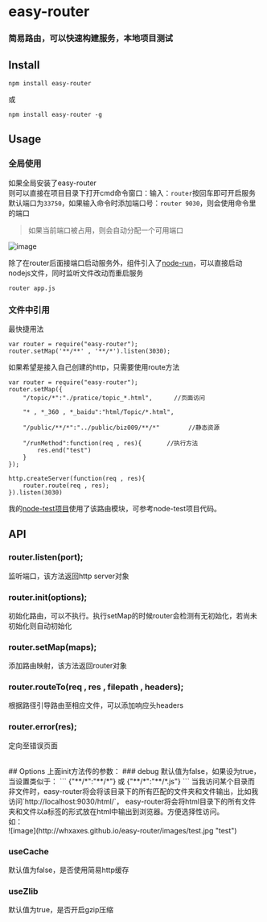 # easy-router

### 简易路由，可以快速构建服务，本地项目测试

## Install
```
npm install easy-router
```
或
```
npm install easy-router -g
```

## Usage

### 全局使用
如果全局安装了easy-router<br>
则可以直接在项目目录下打开cmd命令窗口：输入：`router`按回车即可开启服务<br>
默认端口为`33750`，如果输入命令时添加端口号：`router 9030`，则会使用命令里的端口<br>

> 如果当前端口被占用，则会自动分配一个可用端口

![image](http://whxaxes.github.io/easy-router/images/test2.jpg "test")

除了在router后面接端口启动服务外，组件引入了[node-run](https://github.com/whxaxes/wheels/tree/master/node-run)，可以直接启动nodejs文件，同时监听文件改动而重启服务<br>
```
router app.js
```


### 文件中引用
最快捷用法
```
var router = require("easy-router");
router.setMap('**/**' , '**/*').listen(3030);
```

如果希望是接入自己创建的http，只需要使用route方法  
```
var router = require("easy-router");
router.setMap({
    "/topic/*":"./pratice/topic_*.html",      //页面访问

    "* , *_360 , *_baidu":"html/Topic/*.html",

    "/public/**/*":"../public/biz009/**/*"        //静态资源

    "/runMethod":function(req , res){       //执行方法
        res.end("test")
    }
});

http.createServer(function(req , res){
    router.route(req , res);
}).listen(3030)
```

我的[node-test项目](https://github.com/whxaxes/node-test)使用了该路由模块，可参考node-test项目代码。

## API
### router.listen(port);
监听端口，该方法返回http server对象

### router.init(options);
初始化路由，可以不执行。执行setMap的时候router会检测有无初始化，若尚未初始化则自动初始化

### router.setMap(maps);
添加路由映射，该方法返回router对象

### router.routeTo(req , res , filepath , headers);
根据路径引导路由至相应文件，可以添加响应头headers

### router.error(res);
定向至错误页面

<br>
## Options
上面init方法传的参数：
### debug
默认值为false，如果设为true，当设置类似于：
```
{"**/*":"**/*"} 或 {"**/*":"**/*.js"}
```
当我访问某个目录而非文件时，easy-router将会将该目录下的所有匹配的文件夹和文件输出，比如我访问`http://localhost:9030/html/`，
easy-router将会将html目录下的所有文件夹和文件以a标签的形式放在html中输出到浏览器。方便选择性访问。<br>
如：<br>
![image](http://whxaxes.github.io/easy-router/images/test.jpg "test")



### useCache
默认值为false，是否使用简易http缓存

### useZlib
默认值为true，是否开启gzip压缩
